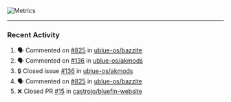 ![Metrics](https://metrics.lecoq.io/KyleGospo?template=classic&base=header%2C%20activity%2C%20community%2C%20repositories%2C%20metadata&base.indepth=false&base.hireable=false&base.skip=false&config.timezone=America%2FLos_Angeles)

---
### Recent Activity
<!--START_SECTION:activity-->
1. 🗣 Commented on [#825](https://github.com/ublue-os/bazzite/issues/825#issuecomment-1971841890) in [ublue-os/bazzite](https://github.com/ublue-os/bazzite)
2. 🗣 Commented on [#136](https://github.com/ublue-os/akmods/issues/136#issuecomment-1971824421) in [ublue-os/akmods](https://github.com/ublue-os/akmods)
3. 🔒 Closed issue [#136](https://github.com/ublue-os/akmods/issues/136) in [ublue-os/akmods](https://github.com/ublue-os/akmods)
4. 🗣 Commented on [#825](https://github.com/ublue-os/bazzite/issues/825#issuecomment-1971771660) in [ublue-os/bazzite](https://github.com/ublue-os/bazzite)
5. ❌ Closed PR [#15](https://github.com/castrojo/bluefin-website/pull/15) in [castrojo/bluefin-website](https://github.com/castrojo/bluefin-website)
<!--END_SECTION:activity-->
